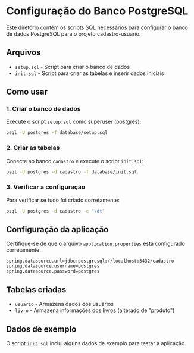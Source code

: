# Configuração do Banco PostgreSQL

Este diretório contém os scripts SQL necessários para configurar o banco de dados PostgreSQL para o projeto cadastro-usuario.

## Arquivos

- `setup.sql` - Script para criar o banco de dados
- `init.sql` - Script para criar as tabelas e inserir dados iniciais

## Como usar

### 1. Criar o banco de dados

Execute o script `setup.sql` como superuser (postgres):

```bash
psql -U postgres -f database/setup.sql
```

### 2. Criar as tabelas

Conecte ao banco `cadastro` e execute o script `init.sql`:

```bash
psql -U postgres -d cadastro -f database/init.sql
```

### 3. Verificar a configuração

Para verificar se tudo foi criado corretamente:

```bash
psql -U postgres -d cadastro -c "\dt"
```

## Configuração da aplicação

Certifique-se de que o arquivo `application.properties` está configurado corretamente:

```properties
spring.datasource.url=jdbc:postgresql://localhost:5432/cadastro
spring.datasource.username=postgres
spring.datasource.password=postgres
```

## Tabelas criadas

- `usuario` - Armazena dados dos usuários
- `livro` - Armazena informações dos livros (alterado de "produto")

## Dados de exemplo

O script `init.sql` inclui alguns dados de exemplo para testar a aplicação.

